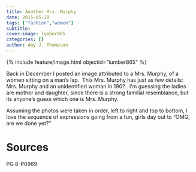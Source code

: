 ```yaml
---
title: Another Mrs. Murphy
date: 2015-05-29
tags: ["fashion","women"]
subtitle: 
cover-image: lumber865
categories: []
author: Amy J. Thompson
---
```


{% include feature/image.html objectid="lumber865" %}

Back in December I posted an image attributed to a Mrs. Murphy, of a women sitting on a man’s lap.  This Mrs. Murphy has just as few details: Mrs. Murphy and an unidentified woman in 190?.  I’m guessing the ladies are mother and daughter, since there is a strong familial resemblance, but its anyone’s guess which one is Mrs. Murphy.

Assuming the photos were taken in order, left to right and top to bottom, I love the sequence of expressions going from a fun, girls day out to “OMG, are we done yet?”

# Sources

PG 8-P0969